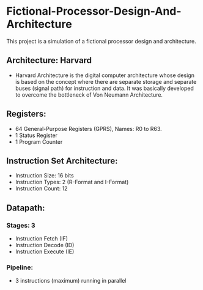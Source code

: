 # Fictional-Processor-Design-And-Architecture
This project is a simulation of a fictional processor design and architecture.

## Architecture: Harvard
- Harvard Architecture is the digital computer architecture whose design is based on the concept
where there are separate storage and separate buses (signal path) for instruction and
data. It was basically developed to overcome the bottleneck of Von Neumann Architecture.
## Registers:
- 64 General-Purpose Registers (GPRS), Names: R0 to R63.
- 1 Status Register
- 1 Program Counter
## Instruction Set Architecture:
- Instruction Size: 16 bits
- Instruction Types: 2 (R-Format and I-Format)
- Instruction Count: 12
## Datapath:
### Stages: 3
- Instruction Fetch (IF)
- Instruction Decode (ID)
- Instruction Execute (IE)
### Pipeline: 
- 3 instructions (maximum) running in parallel
